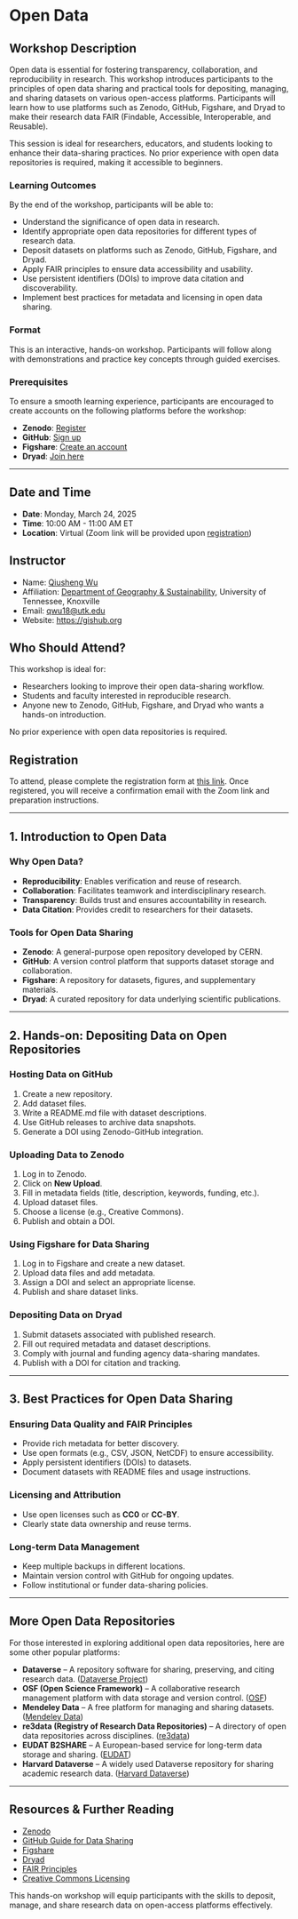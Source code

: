 # Open Data

## Workshop Description

Open data is essential for fostering transparency, collaboration, and reproducibility in research. This workshop introduces participants to the principles of open data sharing and practical tools for depositing, managing, and sharing datasets on various open-access platforms. Participants will learn how to use platforms such as Zenodo, GitHub, Figshare, and Dryad to make their research data FAIR (Findable, Accessible, Interoperable, and Reusable).

This session is ideal for researchers, educators, and students looking to enhance their data-sharing practices. No prior experience with open data repositories is required, making it accessible to beginners.

### Learning Outcomes

By the end of the workshop, participants will be able to:

- Understand the significance of open data in research.
- Identify appropriate open data repositories for different types of research data.
- Deposit datasets on platforms such as Zenodo, GitHub, Figshare, and Dryad.
- Apply FAIR principles to ensure data accessibility and usability.
- Use persistent identifiers (DOIs) to improve data citation and discoverability.
- Implement best practices for metadata and licensing in open data sharing.

### Format

This is an interactive, hands-on workshop. Participants will follow along with demonstrations and practice key concepts through guided exercises.

### Prerequisites

To ensure a smooth learning experience, participants are encouraged to create accounts on the following platforms before the workshop:

- **Zenodo**: [Register](https://zenodo.org/)
- **GitHub**: [Sign up](https://github.com/)
- **Figshare**: [Create an account](https://figshare.com/)
- **Dryad**: [Join here](https://datadryad.org/)

---

## Date and Time

- **Date**: Monday, March 24, 2025
- **Time**: 10:00 AM - 11:00 AM ET
- **Location**: Virtual (Zoom link will be provided upon [registration](https://tiny.utk.edu/openscience-register))

## Instructor

- Name: [Qiusheng Wu](https://geography.utk.edu/people/instructional-faculty/wu-qiusheng)
- Affiliation: [Department of Geography & Sustainability](https://geography.utk.edu), University of Tennessee, Knoxville
- Email: qwu18@utk.edu
- Website: <https://gishub.org>

## Who Should Attend?

This workshop is ideal for:

- Researchers looking to improve their open data-sharing workflow.
- Students and faculty interested in reproducible research.
- Anyone new to Zenodo, GitHub, Figshare, and Dryad who wants a hands-on introduction.

No prior experience with open data repositories is required.

## Registration

To attend, please complete the registration form at [this link](https://tiny.utk.edu/openscience-register). Once registered, you will receive a confirmation email with the Zoom link and preparation instructions.

---

## 1. Introduction to Open Data

### Why Open Data?

- **Reproducibility**: Enables verification and reuse of research.
- **Collaboration**: Facilitates teamwork and interdisciplinary research.
- **Transparency**: Builds trust and ensures accountability in research.
- **Data Citation**: Provides credit to researchers for their datasets.

### Tools for Open Data Sharing

- **Zenodo**: A general-purpose open repository developed by CERN.
- **GitHub**: A version control platform that supports dataset storage and collaboration.
- **Figshare**: A repository for datasets, figures, and supplementary materials.
- **Dryad**: A curated repository for data underlying scientific publications.

---

## 2. Hands-on: Depositing Data on Open Repositories

### Hosting Data on GitHub

1. Create a new repository.
2. Add dataset files.
3. Write a README.md file with dataset descriptions.
4. Use GitHub releases to archive data snapshots.
5. Generate a DOI using Zenodo-GitHub integration.

### Uploading Data to Zenodo

1. Log in to Zenodo.
2. Click on **New Upload**.
3. Fill in metadata fields (title, description, keywords, funding, etc.).
4. Upload dataset files.
5. Choose a license (e.g., Creative Commons).
6. Publish and obtain a DOI.

### Using Figshare for Data Sharing

1. Log in to Figshare and create a new dataset.
2. Upload data files and add metadata.
3. Assign a DOI and select an appropriate license.
4. Publish and share dataset links.

### Depositing Data on Dryad

1. Submit datasets associated with published research.
2. Fill out required metadata and dataset descriptions.
3. Comply with journal and funding agency data-sharing mandates.
4. Publish with a DOI for citation and tracking.

---

## 3. Best Practices for Open Data Sharing

### Ensuring Data Quality and FAIR Principles

- Provide rich metadata for better discovery.
- Use open formats (e.g., CSV, JSON, NetCDF) to ensure accessibility.
- Apply persistent identifiers (DOIs) to datasets.
- Document datasets with README files and usage instructions.

### Licensing and Attribution

- Use open licenses such as **CC0** or **CC-BY**.
- Clearly state data ownership and reuse terms.

### Long-term Data Management

- Keep multiple backups in different locations.
- Maintain version control with GitHub for ongoing updates.
- Follow institutional or funder data-sharing policies.

---

## More Open Data Repositories

For those interested in exploring additional open data repositories, here are some other popular platforms:

- **Dataverse** – A repository software for sharing, preserving, and citing research data. ([Dataverse Project](https://dataverse.org/))
- **OSF (Open Science Framework)** – A collaborative research management platform with data storage and version control. ([OSF](https://osf.io/))
- **Mendeley Data** – A free platform for managing and sharing datasets. ([Mendeley Data](https://data.mendeley.com/))
- **re3data (Registry of Research Data Repositories)** – A directory of open data repositories across disciplines. ([re3data](https://www.re3data.org/))
- **EUDAT B2SHARE** – A European-based service for long-term data storage and sharing. ([EUDAT](https://eudat.eu/services/b2share))
- **Harvard Dataverse** – A widely used Dataverse repository for sharing academic research data. ([Harvard Dataverse](https://dataverse.harvard.edu/))

---

## Resources & Further Reading

- [Zenodo](https://zenodo.org/)
- [GitHub Guide for Data Sharing](https://guides.github.com/activities/data-sharing/)
- [Figshare](https://figshare.com/)
- [Dryad](https://datadryad.org/)
- [FAIR Principles](https://www.go-fair.org/fair-principles/)
- [Creative Commons Licensing](https://creativecommons.org/)

This hands-on workshop will equip participants with the skills to deposit, manage, and share research data on open-access platforms effectively.
